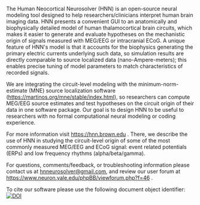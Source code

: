 The Human Neocortical Neurosolver (HNN) is an open-source neural modeling tool designed to help
researchers/clinicians interpret human brain imaging data. HNN presents a convenient GUI to an
anatomically and biophysically detailed model of human thalamocortical brain circuits, which
makes it easier to generate and evaluate hypotheses on the mechanistic origin of signals measured
with MEG/EEG or intracranial ECoG. A unique feature of HNN's model is that it accounts for the
biophysics generating the primary electric currents underlying such data, so simulation results
are directly comparable to source localized data (nano-Ampere-meters); this enables precise
tuning of model parameters to match characteristics of recorded signals.
 
We are integrating the circuit-level modeling with the minimum-norm-estimate (MNE) source
localization software (https://martinos.org/mne/stable/index.html), so researchers can compute
MEG/EEG source estimates and test hypotheses on
the circuit origin of their data in one software package. Our goal is to design HNN to be useful
to researchers with no formal computational neural modeling or coding experience.

For more information visit https://hnn.brown.edu . There, we describe the use of HNN in studying the
circuit-level origin of some of the most commonly measured MEG/EEG and ECoG signal: event related
potentials (ERPs) and low frequency rhythms (alpha/beta/gamma).

For questions, comments/feedback, or troubleshooting information please contact
us at hnneurosolver@gmail.com, and review our user forum at
https://www.neuron.yale.edu/phpBB/viewforum.php?f=46 .

To cite our software please use the following document object identifier:
 [![DOI](https://zenodo.org/badge/128077928.svg)](https://zenodo.org/badge/latestdoi/128077928)


